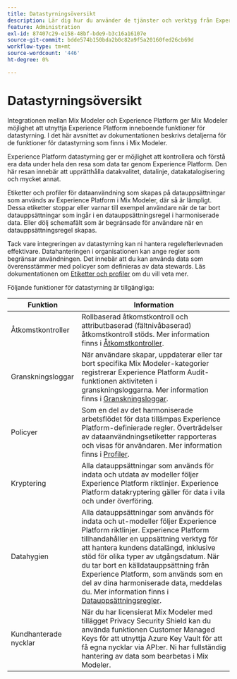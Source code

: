 ```yaml
---
title: Datastyrningsöversikt
description: Lär dig hur du använder de tjänster och verktyg från Experience Platform som gör att du kan kontrollera dina insamlade upplevelsedata. Så att ni följer era rutiner, juridiska skyldigheter och utvecklingsprocesser.
feature: Administration
exl-id: 87407c29-e158-48bf-bde9-b3c16a16107e
source-git-commit: bdde574b150bda2b0c82a9f5a20160fed26cb69d
workflow-type: tm+mt
source-wordcount: '446'
ht-degree: 0%

---
```


# Datastyrningsöversikt

Integrationen mellan Mix Modeler och Experience Platform ger Mix Modeler möjlighet att utnyttja Experience Platform inneboende funktioner för datastyrning. I det här avsnittet av dokumentationen beskrivs detaljerna för de funktioner för datastyrning som finns i Mix Modeler.

Experience Platform datastyrning ger er möjlighet att kontrollera och förstå era data under hela den resa som data tar genom Experience Platform. Den här resan innebär att upprätthålla datakvalitet, datalinje, datakatalogisering och mycket annat.

Etiketter och profiler för dataanvändning som skapas på datauppsättningar som används av Experience Platform i Mix Modeler, där så är lämpligt. Dessa etiketter stoppar eller varnar till exempel användare när de tar bort datauppsättningar som ingår i en datauppsättningsregel i harmoniserade data. Eller dölj schemafält som är begränsade för användare när en datauppsättningsregel skapas.

Tack vare integreringen av datastyrning kan ni hantera regelefterlevnaden effektivare. Datahanteringen i organisationen kan ange regler som begränsar användningen. Det innebär att du kan använda data som överensstämmer med policyer som definieras av data stewards. Läs dokumentationen om [Etiketter och profiler](https://experienceleague.adobe.com/en/docs/analytics-platform/using/cja-dataviews/data-governance) om du vill veta mer.

Följande funktioner för datastyrning är tillgängliga:

| Funktion | Information |
|---|---|
| Åtkomstkontroller | Rollbaserad åtkomstkontroll och attributbaserad (fältnivåbaserad) åtkomstkontroll stöds. Mer information finns i [Åtkomstkontroller](access-controls.md). |
| Granskningsloggar | När användare skapar, uppdaterar eller tar bort specifika Mix Modeler-kategorier registrerar Experience Platform Audit-funktionen aktiviteten i granskningsloggarna. Mer information finns i [Granskningsloggar](audit-logs.md). |
| Policyer | Som en del av det harmoniserade arbetsflödet för data tillämpas Experience Platform-definierade regler. Överträdelser av dataanvändningsetiketter rapporteras och visas för användaren. Mer information finns i [Profiler](policies.md). |
| Kryptering | Alla datauppsättningar som används för indata och utdata av modeller följer Experience Platform riktlinjer. Experience Platform datakryptering gäller för data i vila och under överföring. |
| Datahygien | Alla datauppsättningar som används för indata och ut-modeller följer Experience Platform riktlinjer. Experience Platform tillhandahåller en uppsättning verktyg för att hantera kundens datalängd, inklusive stöd för olika typer av utgångsdatum. När du tar bort en källdatauppsättning från Experience Platform, som används som en del av dina harmoniserade data, meddelas du. Mer information finns i [Datauppsättningsregler](/help/harmonize-data/dataset-rules.md). |
| Kundhanterade nycklar | När du har licensierat Mix Modeler med tillägget Privacy Security Shield kan du använda funktionen Customer Managed Keys för att utnyttja Azure Key Vault för att få egna nycklar via API:er. Ni har fullständig hantering av data som bearbetas i Mix Modeler. |
